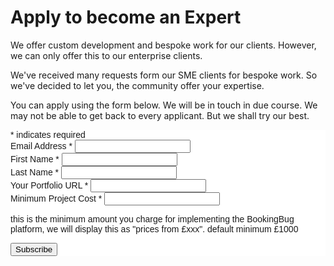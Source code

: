 # Apply to become an Expert
We offer custom development and bespoke work for our clients. However, we can only offer this to our enterprise clients.

We've received many requests form our SME clients for bespoke work. So we've decided to let you, the community offer your expertise.

You can apply using the form below. We will be in touch in due course. We may not be able to get back to every applicant. But we shall try our best.
<br>

<!-- Begin MailChimp Signup Form -->
<link href="//cdn-images.mailchimp.com/embedcode/classic-10_7.css" rel="stylesheet" type="text/css">
<style type="text/css">
	#mc_embed_signup{background:#fff; clear:left; font:14px Helvetica,Arial,sans-serif; }
	/* Add your own MailChimp form style overrides in your site stylesheet or in this style block.
	   We recommend moving this block and the preceding CSS link to the HEAD of your HTML file. */
</style>
<div id="mc_embed_signup">
<form action="//bookingbug.us1.list-manage.com/subscribe/post?u=2970b49e9f4ceac2d90e14aea&amp;id=87ba6f8823" method="post" id="mc-embedded-subscribe-form" name="mc-embedded-subscribe-form" class="validate" target="_blank" novalidate>
    <div id="mc_embed_signup_scroll">
<div class="indicates-required"><span class="asterisk">*</span> indicates required</div>
<div class="mc-field-group">
	<label for="mce-EMAIL">Email Address  <span class="asterisk">*</span>
</label>
	<input type="email" value="" name="EMAIL" class="required email" id="mce-EMAIL">
</div>
<div class="mc-field-group">
	<label for="mce-FNAME">First Name  <span class="asterisk">*</span>
</label>
	<input type="text" value="" name="FNAME" class="required" id="mce-FNAME">
</div>
<div class="mc-field-group">
	<label for="mce-LNAME">Last Name  <span class="asterisk">*</span>
</label>
	<input type="text" value="" name="LNAME" class="required" id="mce-LNAME">
</div>
<div class="mc-field-group">
	<label for="mce-MMERGE3">Your Portfolio URL  <span class="asterisk">*</span>
</label>
	<input type="url" value="" name="MMERGE3" class="required url" id="mce-MMERGE3">
</div>
<div class="mc-field-group size1of2">
	<label for="mce-MMERGE4">Minimum Project Cost  <span class="asterisk">*</span>
</label>
	<input type="number" name="MMERGE4" class="required" value="" id="mce-MMERGE4" min="1000">
	<p class="help-block">this is the minimum amount you charge for implementing the BookingBug platform, we will display this as "prices from £xxx". default minimum £1000</p>
</div>
	<div id="mce-responses" class="clear">
		<div class="response" id="mce-error-response" style="display:none"></div>
		<div class="response" id="mce-success-response" style="display:none"></div>
	</div>    <!-- real people should not fill this in and expect good things - do not remove this or risk form bot signups-->
    <div style="position: absolute; left: -5000px;" aria-hidden="true"><input type="text" name="b_2970b49e9f4ceac2d90e14aea_87ba6f8823" tabindex="-1" value=""></div>
    <div class="clear"><input type="submit" value="Subscribe" name="subscribe" id="mc-embedded-subscribe" class="button"></div>
    </div>
</form>
</div>
<script type='text/javascript' src='//s3.amazonaws.com/downloads.mailchimp.com/js/mc-validate.js'></script><script type='text/javascript'>(function($) {window.fnames = new Array(); window.ftypes = new Array();fnames[0]='EMAIL';ftypes[0]='email';fnames[1]='FNAME';ftypes[1]='text';fnames[2]='LNAME';ftypes[2]='text';fnames[3]='MMERGE3';ftypes[3]='url';fnames[4]='MMERGE4';ftypes[4]='number';}(jQuery));var $mcj = jQuery.noConflict(true);</script>
<!--End mc_embed_signup-->